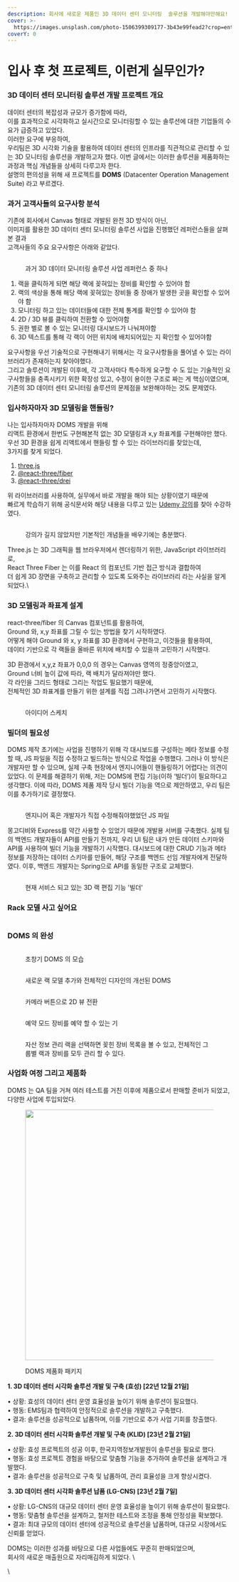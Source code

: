 ```yaml
---
description: 회사에 새로운 제품인 3D 데이터 센터 모니터링  솔루션을 개발해야만해요!
cover: >-
  https://images.unsplash.com/photo-1506399309177-3b43e99fead2?crop=entropy&cs=srgb&fm=jpg&ixid=M3wxOTcwMjR8MHwxfHNlYXJjaHw2fHxkYXRhY2VudGVyfGVufDB8fHx8MTcyMDU5MzI5MHww&ixlib=rb-4.0.3&q=85
coverY: 0
---
```


# 입사 후 첫 프로젝트, 이런게 실무인가?

### 3D 데이터 센터 모니터링 솔루션 개발 프로젝트 개요

데이터 센터의 복잡성과 규모가 증가함에 따라, \
이를 효과적으로 시각화하고 실시간으로 모니터링할 수 있는 솔루션에 대한 기업들의 수요가 급증하고 있었다.  \
이러한 요구에 부응하여, \
우리팀은 3D 시각화 기술을 활용하여 데이터 센터의 인프라를 직관적으로 관리할 수 있는 3D 모니터링 솔루션을 개발하고자 했다. 이번 글에서는 이러한 솔루션을 제품화하는 과정과 핵심 개념들을 상세히 다루고자 한다.\
설명의 편의성을 위해 새 프로젝트를 **DOMS** (Datacenter Operation Management Suite) 라고 부르겠다.&#x20;



### 과거 고객사들의 요구사항 분석

기존에 회사에서 Canvas 형태로 개발된 완전 3D 방식이 아닌, \
이미지를 활용한 3D 데이터 센터 모니터링 솔루션 사업을 진행했던 레퍼런스들을 살펴본 결과\
고객사들의 주요 요구사항은 아래와 같았다.

<figure><img src="../.gitbook/assets/image (5).png" alt=""><figcaption><p>과거 3D 데이터 모니터링 솔루션 사업 레퍼런스 중 하나</p></figcaption></figure>

1. 랙을 클릭하게 되면 해당 랙에 꽂혀있는 장비를 확인할 수 있어야 함
2. 랙의 색상을 통해 해당 랙에 꽂혀있는 장비들 중 장애가 발생한 곳을 확인할 수 있어야 함
3. 모니터링 하고 있는 데이터들에 대한 전체 통계를 확인할 수 있어야 함
4. 2D /  3D 뷰를 클릭하여 전환할 수 있어야함
5. 권한 별로 볼 수 있는 모니터링 대시보드가 나눠져야함
6. 3D 텍스트를 통해 각 랙이 어떤 위치에 배치되어있는 지 확인할 수 있어야함



요구사항을 우선 기술적으로 구현해내기 위해서는 각 요구사항들을 풀어낼 수 있는 라이브러리가 존재하는지 찾아야했다.\
그리고 솔루션이 개발된 이후에, 각 고객사마다 특수하게 요구할 수 도 있는 기술적인 요구사항들을 충족시키기 위한 확장성 있고, 수정이 용이한 구조로 짜는 게 핵심이였으며, 기존의 3D 데이터 센터 모니터링 솔루션의 문제점을 보완해야하는 것도 문제였다.



### 입사하자마자 3D 모델링을 핸들링?

나는 입사하자마자 DOMS 개발을 위해\
리액트 환경에서 한번도 구현해본적 없는 3D 모델링과 x,y 좌표계를 구현해야만 했다.\
우선 3D 환경을 쉽게 리액트에서 핸들링 할 수 있는 라이브러리를 찾았는데, \
3가지를 찾게 되었다.

1. [three.js](https://threejs.org)
2. [@react-three/fiber](https://docs.pmnd.rs/react-three-fiber/getting-started/introduction)
3. [@react-three/drei](https://github.com/pmndrs/drei)

위 라이브러리를 사용하여, 실무에서 바로 개발을 해야 되는 상황이였기 때문에 \
빠르게 학습하기 위해 공식문서와 해당 내용을 다루고 있는 [Udemy 강의](https://www.udemy.com/course/threejs-using-react/?couponCode=ACCAGE0923)를 찾아 수강하였다.

<figure><img src="../.gitbook/assets/image (14).png" alt=""><figcaption><p>강의가 길지 않았지만 기본적인 개념들을 배우기에는 충분했다.</p></figcaption></figure>

Three.js 는 3D 그래픽을 웹 브라우저에서 렌더링하기 위한,  JavaScript 라이브러리로, \
React Three Fiber 는 이를 React 의 컴포넌트 기반 접근 방식과 결합하여 \
더 쉽게 3D 장면을 구축하고 관리할 수 있도록 도와주는 라이브러리 라는 사실을 알게 되었다.\




### 3D 모델링과 좌표계 설계

react-three/fiber 의 Canvas 컴포넌트를 활용하여, \
Ground 와, x,y 좌표를 그릴 수 있는 방법을 찾기 시작하였다.\
어떻게 해야 Ground 와 x, y 좌표를 3D 환경에서 구현하고, 이것들을 활용하여, \
데이터 기반으로 각 랙들을 올바른 위치에 배치할 수 있을까 고민하기 시작했다.



3D 환경에서 x,y,z 좌표가 0,0,0 의 경우는 Canvas 영역의 정중앙이였고, \
Ground 너비 높이 값에 따라, 랙 배치가 달라져야만 했다. \
각 라인을 그리드 형태로 그리는 작업도 필요했기 때문에, \
전체적인  3D 좌표계를 만들기 위한 설계를 직접 그려나가면서 고민하기 시작했다.

<figure><img src="../.gitbook/assets/기술 블로그-3 (1).jpg" alt=""><figcaption><p>아이디어 스케치</p></figcaption></figure>





### 빌더의 필요성

DOMS 제작 초기에는 사업을 진행하기 위해 각 대시보드를 구성하는 메타 정보를 수정할 때, JS 파일을 직접 수정하고 빌드하는 방식으로 작업을 수행했다. 그러나 이 방식은 개발자만 할 수 있으며, 실제 구축 현장에서 엔지니어들이 핸들링하기 어렵다는 의견이 있었다. 이 문제를 해결하기 위해, 저는 DOMS에 편집 기능(이하 ‘빌더’)이 필요하다고 생각했다. 이에 따라, DOMS 제품 제작 당시 빌더 기능을 역으로 제안하였고, 우리 팀은 이를 추가하기로 결정했다.

<figure><img src="../.gitbook/assets/image (1) (1).png" alt=""><figcaption><p>엔지니어 혹은 개발자가 직접 수정해줘야했었던 JS 파일</p></figcaption></figure>



몽고디비와 Express를 약간 사용할 수 있었기 때문에 개발용 서버를 구축했다. 실제 팀의 백엔드 개발자들이 API를 만들기 전까지, 우리 UI 팀은 내가 만든 데이터 스키마와 API를 사용하여 빌더 기능을 개발하기 시작했다. 대시보드에 대한 CRUD 기능과 메타 정보를 저장하는 데이터 스키마를 만들어, 해당 구조를 백엔드 선임 개발자에게 전달하였다. 이후, 백엔드 개발자는 Spring으로 API를 동일한 구조로 교체했다.

<figure><img src="../.gitbook/assets/image (4) (1).png" alt=""><figcaption><p>현재 서비스 되고 있는 3D 랙 편집 기능 '빌더'</p></figcaption></figure>



### Rack 모델 사고 싶어요



<figure><img src="../.gitbook/assets/스크린샷 2022-10-05 오전 11.14.51.png" alt=""><figcaption></figcaption></figure>





### DOMS 의 완성

<figure><img src="../.gitbook/assets/스크린샷 2022-11-29 오후 4.58.53.png" alt=""><figcaption><p>초창기 DOMS 의 모습</p></figcaption></figure>

<figure><img src="../.gitbook/assets/image.png" alt=""><figcaption><p>새로운 랙 모델 추가와  전체적인 디자인의 개선된 DOMS</p></figcaption></figure>

<figure><img src="../.gitbook/assets/image (1).png" alt=""><figcaption><p>카메라 버튼으로 2D 뷰 전환</p></figcaption></figure>

<figure><img src="../.gitbook/assets/image (2).png" alt=""><figcaption><p>예약 모드 장비를 예약 할 수 있는 기</p></figcaption></figure>

<figure><img src="../.gitbook/assets/image (3).png" alt=""><figcaption><p>자산 정보 관리 랙을 선택하면 꽂힌 장비 목록을 볼 수 있고, 전체적인 그룹별 랙과 장비를 모두 관리 할 수 있다.</p></figcaption></figure>





### 사업화 여정 그리고 제품화

DOMS 는 QA 팀을 거쳐 여러 테스트를 거친 이후에  제품으로서 판매할 준비가 되었고, 다양한 사업에 투입되었다.

<div align="left" data-full-width="false">

<figure><img src="../.gitbook/assets/IMG_9595 (2).PNG" alt="" width="563"><figcaption><p>DOMS 제품화 패키지</p></figcaption></figure>

</div>



**1. 3D 데이터 센터 시각화 솔루션 개발 및 구축 (효성) \[22년 12월 21일]**

• 상황: 효성의 데이터 센터 운영 효율성을 높이기 위해 솔루션이 필요했다.\
• 행동: EMS팀과 협력하여 안정적으로 솔루션을 개발하고 구축했다.\
• 결과: 솔루션을 성공적으로 납품하며, 이를 기반으로 추가 사업 기회를 창출했다.



**2. 3D 데이터 센터 시각화 솔루션 개발 및 구축 (KLID) \[23년 2월 21일]**

• 상황: 효성 프로젝트의 성공 이후, 한국지역정보개발원이 솔루션을 필요로 했다.\
• 행동: 효성 프로젝트 경험을 바탕으로 맞춤형 기능을 추가하여 솔루션을 설계하고 개발했다.\
• 결과: 솔루션을 성공적으로 구축 및 납품하여, 관리 효율성을 크게 향상시켰다.



**3. 3D 데이터 센터 시각화 솔루션 납품 (LG-CNS) \[23년 2월 7일]**

• 상황: LG-CNS의 대규모 데이터 센터 운영 효율성을 높이기 위해 솔루션이 필요했다.\
• 행동: 맞춤형 솔루션을 설계하고, 철저한 테스트와 조정을 통해 안정성을 확보했다.\
• 결과: 최대 규모의 데이터 센터에 성공적으로 솔루션을 납품하며, 대규모 시장에서도 신뢰를 얻었다.



DOMS는 이러한 성과를 바탕으로 다른 사업들에도 꾸준히 판매되었으며, \
회사의 새로운 매출원으로 자리매김하게 되었다. \


\
